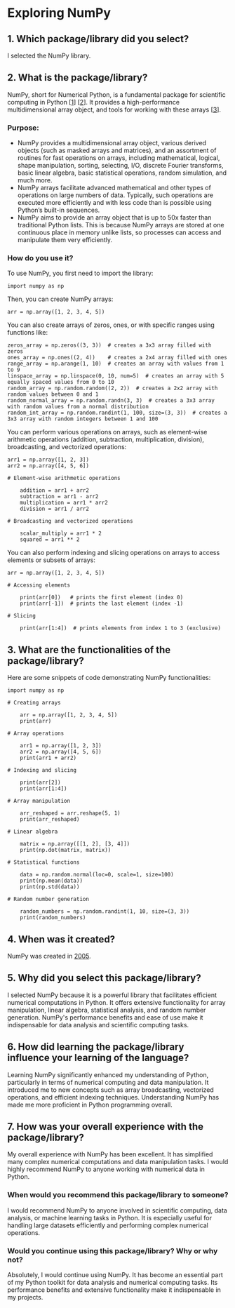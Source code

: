 # Exploring NumPy

## 1. Which package/library did you select?
I selected the NumPy library.

## 2. What is the package/library?
NumPy, short for Numerical Python, is a fundamental package for scientific computing in Python [[1]] [[2]]. It provides a high-performance multidimensional array object, and tools for working with these arrays [[3]].

### Purpose:
- NumPy provides a multidimensional array object, various derived objects (such as masked arrays and matrices), and an assortment of routines for fast operations on arrays, including mathematical, logical, shape manipulation, sorting, selecting, I/O, discrete Fourier transforms, basic linear algebra, basic statistical operations, random simulation, and much more.
- NumPy arrays facilitate advanced mathematical and other types of operations on large numbers of data. Typically, such operations are executed more efficiently and with less code than is possible using Python’s built-in sequences.
- NumPy aims to provide an array object that is up to 50x faster than traditional Python lists. This is because NumPy arrays are stored at one continuous place in memory unlike lists, so processes can access and manipulate them very efficiently.

### How do you use it?
To use NumPy, you first need to import the library:

    import numpy as np

Then, you can create NumPy arrays:

    arr = np.array([1, 2, 3, 4, 5])

You can also create arrays of zeros, ones, or with specific ranges using functions like:

    zeros_array = np.zeros((3, 3))  # creates a 3x3 array filled with zeros
    ones_array = np.ones((2, 4))    # creates a 2x4 array filled with ones
    range_array = np.arange(1, 10)  # creates an array with values from 1 to 9
    linspace_array = np.linspace(0, 10, num=5)  # creates an array with 5 equally spaced values from 0 to 10
    random_array = np.random.random((2, 2))  # creates a 2x2 array with random values between 0 and 1
    random_normal_array = np.random.randn(3, 3)  # creates a 3x3 array with random values from a normal distribution
    random_int_array = np.random.randint(1, 100, size=(3, 3))  # creates a 3x3 array with random integers between 1 and 100

You can perform various operations on arrays, such as element-wise arithmetic operations (addition, subtraction, multiplication, division), broadcasting, and vectorized operations:

    arr1 = np.array([1, 2, 3])
    arr2 = np.array([4, 5, 6])

    # Element-wise arithmetic operations

        addition = arr1 + arr2
        subtraction = arr1 - arr2
        multiplication = arr1 * arr2
        division = arr1 / arr2

    # Broadcasting and vectorized operations

        scalar_multiply = arr1 * 2
        squared = arr1 ** 2

You can also perform indexing and slicing operations on arrays to access elements or subsets of arrays:

    arr = np.array([1, 2, 3, 4, 5])

    # Accessing elements

        print(arr[0])   # prints the first element (index 0)
        print(arr[-1])  # prints the last element (index -1)

    # Slicing

        print(arr[1:4])  # prints elements from index 1 to 3 (exclusive)

## 3. What are the functionalities of the package/library?
Here are some snippets of code demonstrating NumPy functionalities:

    import numpy as np

    # Creating arrays

        arr = np.array([1, 2, 3, 4, 5])
        print(arr)

    # Array operations

        arr1 = np.array([1, 2, 3])
        arr2 = np.array([4, 5, 6])
        print(arr1 + arr2)

    # Indexing and slicing

        print(arr[2])
        print(arr[1:4])

    # Array manipulation

        arr_reshaped = arr.reshape(5, 1)
        print(arr_reshaped)

    # Linear algebra

        matrix = np.array([[1, 2], [3, 4]])
        print(np.dot(matrix, matrix))

    # Statistical functions

        data = np.random.normal(loc=0, scale=1, size=100)
        print(np.mean(data))
        print(np.std(data))

    # Random number generation

        random_numbers = np.random.randint(1, 10, size=(3, 3))
        print(random_numbers)

## 4. When was it created?
NumPy was created in [2005](https://numpy.org/about/#:~:text=NumPy%20is%20an%20open%20source,the%20Numeric%20and%20Numarray%20libraries.).

## 5. Why did you select this package/library?
I selected NumPy because it is a powerful library that facilitates efficient numerical computations in Python. It offers extensive functionality for array manipulation, linear algebra, statistical analysis, and random number generation. NumPy's performance benefits and ease of use make it indispensable for data analysis and scientific computing tasks.

## 6. How did learning the package/library influence your learning of the language?
Learning NumPy significantly enhanced my understanding of Python, particularly in terms of numerical computing and data manipulation. It introduced me to new concepts such as array broadcasting, vectorized operations, and efficient indexing techniques. Understanding NumPy has made me more proficient in Python programming overall.

## 7. How was your overall experience with the package/library?
My overall experience with NumPy has been excellent. It has simplified many complex numerical computations and data manipulation tasks. I would highly recommend NumPy to anyone working with numerical data in Python.

### When would you recommend this package/library to someone?

I would recommend NumPy to anyone involved in scientific computing, data analysis, or machine learning tasks in Python. It is especially useful for handling large datasets efficiently and performing complex numerical operations.

### Would you continue using this package/library? Why or why not?

Absolutely, I would continue using NumPy. It has become an essential part of my Python toolkit for data analysis and numerical computing tasks. Its performance benefits and extensive functionality make it indispensable in my projects.

[1]: https://numpy.org/doc/stable/user/whatisnumpy.html
[2]: https://www.w3schools.com/python/numpy/numpy_intro.asp
[3]: https://www.geeksforgeeks.org/python-numpy/